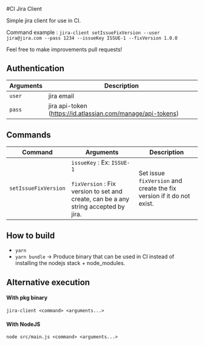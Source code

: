 #CI Jira Client

Simple jira client for use in CI.

Command example : `jira-client setIssueFixVersion --user jira@jira.com --pass 1234 --issueKey ISSUE-1 --fixVersion 1.0.0`

Feel free to make improvements pull requests!

## Authentication

| Arguments | Description |
| --- | --- |
|  `user` | jira email  |
| `pass` | jira api-token (https://id.atlassian.com/manage/api-tokens) |

## Commands

| Command | Arguments | Description |
| --- | --- | --- |
|  `setIssueFixVersion`   |  `issueKey` : Ex: `ISSUE-1`<br><br>`fixVersion` : Fix version to set and create, can be a any string accepted by jira.   |   Set issue `fixVersion` and create the fix version if it do not exist.  |

## How to build
* `yarn`
* `yarn bundle` -> Produce binary that can be used in CI instead of installing the nodejs stack + node_modules.

## Alternative execution
#### With pkg binary
`jira-client <command> <arguments...>`
#### With NodeJS
`node src/main.js <command> <arguments...>`
